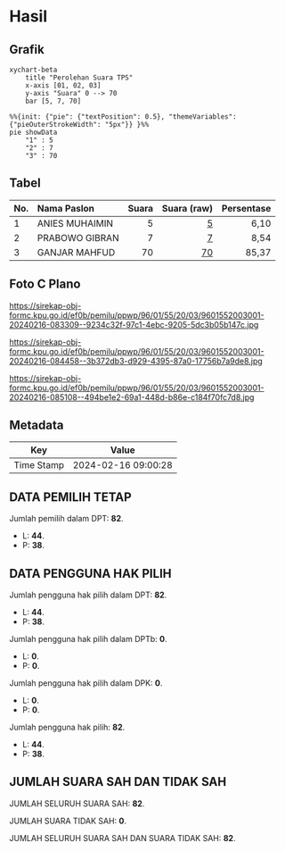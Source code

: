 # Hasil

## Grafik

```mermaid
xychart-beta
    title "Perolehan Suara TPS"
    x-axis [01, 02, 03]
    y-axis "Suara" 0 --> 70
    bar [5, 7, 70]
```

```mermaid
%%{init: {"pie": {"textPosition": 0.5}, "themeVariables": {"pieOuterStrokeWidth": "5px"}} }%%
pie showData
    "1" : 5
    "2" : 7
    "3" : 70
```

## Tabel

| No. | Nama Paslon    | Suara | Suara (raw) | Persentase |
|:--- |:-------------- | -----:| -----------:| ----------:|
| 1   | ANIES MUHAIMIN | 5     | [5][p-1]    | 6,10       |
| 2   | PRABOWO GIBRAN | 7     | [7][p-2]    | 8,54       |
| 3   | GANJAR MAHFUD  | 70    | [70][p-3]   | 85,37      |


[p-1]: https://github.com/gigit-pemilu/pemilu-2024-96-papua-barat-daya/blob/main/pilpres/hitung-suara/sub/96-papua-barat-daya/sub/01-sorong/sub/55-sayosa-timur/sub/2003-kladuk/sub/001-tps/sub/paslon-1.txt
[p-2]: https://github.com/gigit-pemilu/pemilu-2024-96-papua-barat-daya/blob/main/pilpres/hitung-suara/sub/96-papua-barat-daya/sub/01-sorong/sub/55-sayosa-timur/sub/2003-kladuk/sub/001-tps/sub/paslon-2.txt
[p-3]: https://github.com/gigit-pemilu/pemilu-2024-96-papua-barat-daya/blob/main/pilpres/hitung-suara/sub/96-papua-barat-daya/sub/01-sorong/sub/55-sayosa-timur/sub/2003-kladuk/sub/001-tps/sub/paslon-3.txt

## Foto C Plano

https://sirekap-obj-formc.kpu.go.id/ef0b/pemilu/ppwp/96/01/55/20/03/9601552003001-20240216-083309--9234c32f-97c1-4ebc-9205-5dc3b05b147c.jpg

https://sirekap-obj-formc.kpu.go.id/ef0b/pemilu/ppwp/96/01/55/20/03/9601552003001-20240216-084458--3b372db3-d929-4395-87a0-17756b7a9de8.jpg

https://sirekap-obj-formc.kpu.go.id/ef0b/pemilu/ppwp/96/01/55/20/03/9601552003001-20240216-085108--494be1e2-69a1-448d-b86e-c184f70fc7d8.jpg


## Metadata

| Key        | Value               |
| ---------- | ------------------- |
| Time Stamp | 2024-02-16 09:00:28 |


## DATA PEMILIH TETAP

Jumlah pemilih dalam DPT: **82**.
 * L: **44**.
 * P: **38**.

## DATA PENGGUNA HAK PILIH

Jumlah pengguna hak pilih dalam DPT: **82**.
 * L: **44**.
 * P: **38**.

Jumlah pengguna hak pilih dalam DPTb: **0**.
 * L: **0**.
 * P: **0**.

Jumlah pengguna hak pilih dalam DPK: **0**.
 * L: **0**.
 * P: **0**.

Jumlah pengguna hak pilih: **82**.
 * L: **44**.
 * P: **38**.

## JUMLAH SUARA SAH DAN TIDAK SAH

JUMLAH SELURUH SUARA SAH: **82**.

JUMLAH SUARA TIDAK SAH: **0**.

JUMLAH SELURUH SUARA SAH DAN SUARA TIDAK SAH: **82**.


